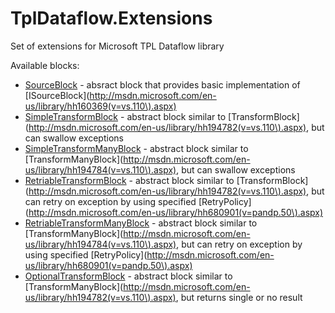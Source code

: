 TplDataflow.Extensions
======================

Set of extensions for Microsoft TPL Dataflow library

Available blocks:
*  [SourceBlock](https://github.com/adform/TplDataflow.Extensions/blob/master/TplDataflow.Extensions/Blocks/SourceBlock.cs) - absract block that provides basic implementation of [ISourceBlock](http://msdn.microsoft.com/en-us/library/hh160369(v=vs.110\).aspx)
*  [SimpleTransformBlock](https://github.com/adform/TplDataflow.Extensions/blob/master/TplDataflow.Extensions/Blocks/SimpleTransformBlock.cs) - abstract block similar to [TransformBlock](http://msdn.microsoft.com/en-us/library/hh194782(v=vs.110\).aspx), but can swallow exceptions
*  [SimpleTransformManyBlock](https://github.com/adform/TplDataflow.Extensions/blob/master/TplDataflow.Extensions/Blocks/SimpleTransformManyBlock.cs) - abstract block similar to [TransformManyBlock](http://msdn.microsoft.com/en-us/library/hh194784(v=vs.110\).aspx), but can swallow exceptions
*  [RetriableTransformBlock](https://github.com/adform/TplDataflow.Extensions/blob/master/TplDataflow.Extensions/Blocks/RetriableTransformBlock.cs) - abstract block similar to [TransformBlock](http://msdn.microsoft.com/en-us/library/hh194782(v=vs.110\).aspx), but can retry on exception by using specified [RetryPolicy](http://msdn.microsoft.com/en-us/library/hh680901(v=pandp.50\).aspx)
*  [RetriableTransformManyBlock](https://github.com/adform/TplDataflow.Extensions/blob/master/TplDataflow.Extensions/Blocks/RetriableTransformManyBlock.cs) - abstract block similar to [TransformManyBlock](http://msdn.microsoft.com/en-us/library/hh194784(v=vs.110\).aspx), but can retry on exception by using specified [RetryPolicy](http://msdn.microsoft.com/en-us/library/hh680901(v=pandp.50\).aspx)
*  [OptionalTransformBlock](https://github.com/adform/TplDataflow.Extensions/blob/master/TplDataflow.Extensions/Blocks/OptionalTransformBlock.cs) - abstract block similar to [TransformManyBlock](http://msdn.microsoft.com/en-us/library/hh194782(v=vs.110\).aspx), but returns single or no result
